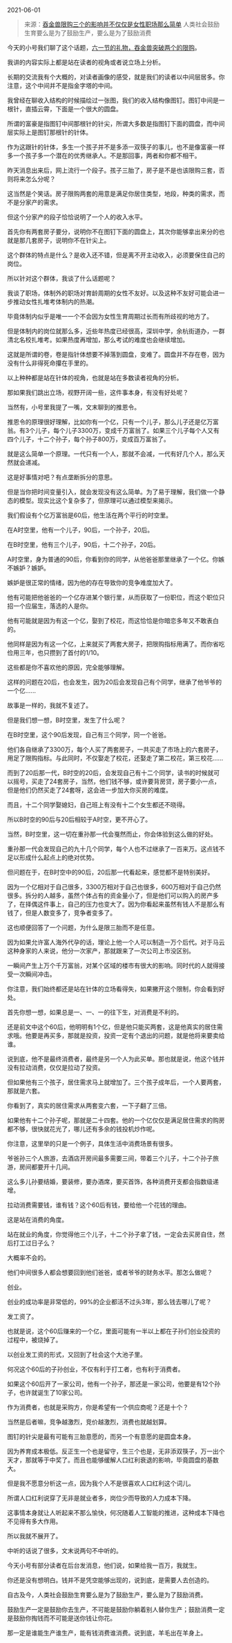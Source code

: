 2021-06-01

> 来源：[吞金兽限购三个的影响并不仅仅是女性职场那么简单](http://mp.weixin.qq.com/s?__biz=MzU0MjYwNDU2Mw==&mid=2247499195&idx=2&sn=ba7c9aa3c8dd9534a6edcc90b1543bcd&chksm=fb1a91c7cc6d18d16f552303892859c45c56a4e2d417854f825122ae627fd21b9d2c683ec4bf&scene=27#wechat_redirect)
> 人类社会鼓励生育要么是为了鼓励生产，要么是为了鼓励消费

今天的小号我们聊了这个话题，[六一节的礼物，吞金兽突破两个的限购](https://mp.weixin.qq.com/s?__biz=MzU3NDc5Nzc0NQ==&mid=2247503754&idx=2&sn=26bca0658bfa138dc7e60a2bc93bc885&chksm=fd2e6d54ca59e44243a66d3583f8ff4fb0a63307cbe7fa11802cdc8a42e7987a38b76a270da8&token=1461823829&lang=zh_CN&scene=21#wechat_redirect)。  

  

我讲的内容实际上都是站在读者的视角或者说立场上分析。  

  

长期的交流我有个大概的，对读者画像的感受，就是我们的读者以中间层居多。你注意，这个中间并不是指金字塔的中间。  

  

我曾经在聊收入结构的时候描绘过一张图，我们的收入结构像图钉。图钉中间是一根针，直插云霄，下面是一个很大的圆盘。

  

所谓的富豪是指图钉中间那根针的针尖，所谓大多数是指图钉下面的圆盘，而中间层实际上是图钉那根针的针体。  

  

作为这跟针的针体，多生一个孩子并不是多添一双筷子的事儿，也不是像富豪一样多一个孩子多一个潜在的优秀继承人。不是那回事，两者和你都不相干。

  

昨天消息出来后，网上流行一个段子。孩子三胎了，房子是不是也该限购三套，否则将来怎么分呢？

  

这当然是个笑话。房子限购两套的用意是满足你居住类型，地段，种类的需求，而不是分家产的需求。

  

但这个分家产的段子恰恰说明了一个人的收入水平。

  

首先你有两套房子要分，说明你不在图钉下面的圆盘上，其次你能够拿出来分的也就是那几套房子，说明你不在针尖上。

  

这个群体的特点是什么？是收入还不错，但是离不开主动收入，必须要保住自己的岗位。

  

所以针对这个群体，我谈了什么话题呢？

  

我谈了职场，体制外的职场对育龄周期的女性不友好。以及这种不友好可能会进一步推动女性扎堆考体制内的热潮。

  

毕竟体制内似乎是唯一一个不会因为女性生育周期过长而有所歧视的地方了。

  

但是体制内的岗位就那么多，近些年热度已经很高，深圳中学，余杭街道办，一群清北名校扎堆考。如果热度再增加，那么考试的难度也会继续增加。

  

这就是所谓的卷，卷是指针体想要不掉落到圆盘，变难了。圆盘并不存在卷，因为没有什么非得死命攥在手里的。

  

以上种种都是站在针体的视角，也就是站在多数读者视角的分析。

  

那如果我们跳出立场，视野开阔一些，这件事本身，有没有好处呢？

  

当然有，小号里我提了一嘴，文末聊到的推恩令。

  

推恩令的原理很好理解，比如你有一个亿，只有一个儿子，那么儿子还是亿万富翁。有3个儿子，每个儿子3300万，变成千万富翁了。如果三个儿子每个人又有四个儿子，十二个孙子，每个孙子800万，变成百万富翁了。

  

就是这么简单一个原理。一代只有一个人，那就不会减，一代有好几个人，那么天然就会递减。  

  

这是好事情对吧？有点垄断拆分的意思。

  

但是当你把时间变量引入，就会发现没有这么简单。为了易于理解，我们做一个静态的模型。现实比这个复杂多了，但原理可以通过模型来揭示。

  

我们假设有个亿万富翁是60后，他生活在两个平行的时空里。

  

在A时空里，他有一个儿子，90后，一个孙子，20后。

在B时空里，他有三个儿子，90后，十二个孙子，20后。

  

A时空里，身为普通的90后，你看到你的同学，从他爸爸那里继承了一个亿。你嫉不嫉妒？嫉妒。

  

嫉妒是很正常的情绪，因为他的存在导致你的竞争难度加大了。

  

他有可能把他爸爸的一个亿存进某个银行里，从而获取了一份职位，而这个职位只招一个应届生，落选的人是你。  

  

他有可能就是因为有这一个亿，娶到了校花，而这恰恰是你暗恋多年又不敢表白的。

  

他同样是因为有这一个亿，上来就买了两套大房子，把限购指标用满了。而你省吃俭用三年，也只攒到了首付的1/10。

  

这些都是你不喜欢他的原因，完全能够理解。  

  

这样的问题在20后，也会发生，因为20后会发现自己有个同学，继承了他爷爷的一个亿......

  

故事是一样的，我就不复述了。

  

但是我们想一想，B时空里，发生了什么呢？  

  

在B时空里，这个90后发现，自己有三个同学，同一个爸爸。  

  

他们各自继承了3300万，每个人买了两套房子，一共买走了市场上的六套房子，用足了限购指标。与此同时，不仅娶走了校花，还娶走了第二校花，第三校花......

  

而到了20后那一代，B时空的20后，会发现自己有十二个同学，读书的时候就可以摇号，买走了24套房子，当然，他们钱不够，或许要背房贷，房子要小一点，但是他们仍然买走了24套呀，这会进一步加大你买房的难度。

  

而且，十二个同学娶媳妇，自己班上有没有十二个女生都还不晓得。  

  

所以B时空的90后与20后相较于A时空，更不开心了。

  

当然，B时空里，这一切在重孙那一代会戛然而止，你会体验到这么做的好处。  

  

重孙那一代会发现自己的九十几个同学，每个人也不过继承了一百来万。这点钱不足以形成什么起点上的绝对优势。  

  

但问题在于，在B时空中的90后，20后那一代看起来，感觉都不是特别美好。  

  

因为一个亿相对于自己很多，3300万相对于自己也很多，600万相对于自己仍然很多。拆分的人越多，虽然个体占有的资金量小了，但是他们可以购入的房产多了，在择偶这件事上，自己的压力也变大了。因为你看起来虽然有钱人不是那么有钱了，但是人数变多了，竞争者变多了。  

  

这也顺便回答了一个问题，为什么是限三胎而不是任意。

  

因为如果允许富人海外代孕的话，理论上他一个人可以制造一万个后代。对于马云这种身家的人来说，他分一次家产，那就跟来了一次公司上市没区别。  

  

一瞬间产生上万个千万富翁，对某个区域的楼市有很大的影响。同时代的人就得接受一次瞬间冲击。  

  

你注意，我们始终都还是站在针体的立场看得失，如果撇开这个限制，你会看到好处。

  

首先你想一想，如果总是一、一、一的往下生，对消费是不利的。  

  

还是前文中这个60后，他明明有1个亿，但是他只能买两套，这是他真实的居住需求哦。他要是再买多，那就是投资，投资一定有个退出的问题，就是他将来要卖给谁。  

  

说到底，他不是最终消费者，最终是另一个人为此买单。那也就是说，他这个钱并没有拉动消费，仅仅是拉动了投资。  

  

但如果他有三个孩子，居住需求马上就增加了。三个孩子成年后，一个人要两套，那就是六套。

  

你看到了，真实的居住需求从两套变六套，一下子翻了三倍。  

  

如果他有十二个孙子呢，那就是二十四套。他的一个亿仅仅是满足居住需求的购房都不够，很快就花光了，哪儿还有多余的钱投机炒作呢。  

  

你注意，这里举的只是一个例子，具体生活中消费场景有很多。  

  

爷爸孙三个人旅游，去酒店开房间最多需要三间，带着三个儿子，十二个孙子旅游，房间都要开十几间。  

  

这么多儿孙要结婚，要装修，要办酒席，要买首饰，各种消费开支都会指数级递增。

  

拉动消费需要钱，谁有钱？这个60后有钱，要给他一个花钱的理由。  

  

这是站在消费的角度。  

  

站在就业的角度，你觉得他三个儿子，十二个孙子拿了钱，一定会去买房自住，然后打工过日子么？

  

大概率不会的。

  

他们中间很多人都会想要回到他们爸爸，或者爷爷的财务水平。那怎么做呢？  

  

创业。

  

创业的成功率是非常低的，99%的企业都活不过头3年，那么钱去哪儿了呢？  

  

发工资了。  

  

也就是说，这个60后赚来的一个亿，里面可能有一半以上都在子孙们创业投资的过程中，被烧掉了。  

  

以创业发工资的形式，又回到了社会这个大池子里。

  

何况这个60后的子孙创业，不仅有利于打工者，也有利于消费者。

  

如果这个60后开了一家公司，他有一个孙子，那还是一家公司，他要是有12个孙子，也许就诞生了10家公司。

  

作为消费者，也就是采购方，你是希望有一个供应商呢？还是十个？  

  

当然是后者嘛，竞争越激烈，竞价越激烈，消费也就越划算。  

  

图钉的针尖是最有可能有三胎意愿的，而另一个有意愿的是圆盘本身。

  

因为养育成本极低。反正生一个也是留守，生三个也是，无非添双筷子，万一出个天才，那就等于中奖了。而且也能够缓解人口红利衰退的影响，毕竟圆盘的基数大。

  

但是我不愿意分析这一点，因为我个人不是很喜欢人口红利这个词儿。

  

所谓人口红利说穿了无非是就业者多，岗位少而导致的人力成本下降。  

  

这事情本身就让人听起来不那么愉快，何况随着人工智能的推进，这种成本下降也不见得有多大作用。

  

所以我就不展开了。

  

中听的话说了很多，文末说两句不中听的。

  

今天小号有部分读者在后台发消息，他们说，如果给我一百万，我就生。

  

你还是没有想明白。钱并不是凭空能够出现的，说到底，是需要人去创造的。

  

自古及今，人类社会鼓励生育要么是为了鼓励生产，要么是为了鼓励消费。

  

鼓励生产一定是鼓励你去生产，不可能是鼓励你躺着别人替你生产；鼓励消费一定是鼓励你掏钱而不可能是送你钱让你花。  

  

那一定是谁能生产谁生产，能有钱消费谁消费。说到底，羊毛出在羊身上。

